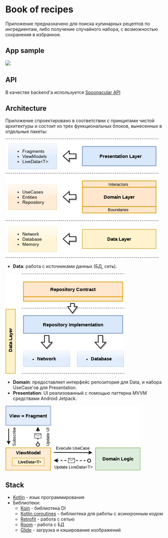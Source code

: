 # Book of recipes
Приложение предназначено для поиска кулинарных рецептов по ингредиентам, либо получение случайного набора, с возможностью сохранения в избранное.

## App sample
![](https://github.com/bookofrecipes/main_project/blob/master/images/App.gif)

## API
В качестве backend'а используется [Spoonacular API](https://spoonacular.com/food-api/docs)
## Architecture
Приложение спроектировано в соответствии с принципами чистой архитектуры и состоит из трех функциональных блоков, вынесенных в отдельные пакеты:

![](https://github.com/bookofrecipes/main_project/blob/master/images/clean_architecture_reloaded_layers.png)

* **Data**: работа с источниками данных (БД, сеть).

![](https://github.com/bookofrecipes/main_project/blob/master/images/clean_archictecture_reloaded_repository.png)

* **Domain**: предоставляет интерфейс репозитория для Data, и набора UseCase'ов для Presentation.
* **Presentation**: UI реализованный с помощью паттерна MVVM средствами Android Jetpack.

![](https://github.com/bookofrecipes/main_project/blob/master/images/clean_architecture_reloaded_mvvm_app.png)

## Stack
* [Kotlin](https://kotlinlang.org/) - язык программирования
* Библиотеки:
  * [Koin](https://insert-koin.io/) - библиотека DI
  * [Kotlin coroutines](https://kotlinlang.org/docs/reference/coroutines-overview.html) - библиотека для работы с асинхронным кодом
  * [Retrofit](https://square.github.io/retrofit/) - работа с сетью
  * [Room](https://developer.android.com/jetpack/androidx/releases/room) - работа с БД
  * [Glide](http://bumptech.github.io/glide/) - загрузка и кэширование изображений
  
